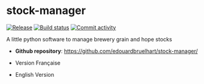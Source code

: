 # stock-manager

[![Release](https://img.shields.io/github/v/release/edouardbruelhart/stock-manager)](https://img.shields.io/github/v/release/edouardbruelhart/stock-manager)
[![Build status](https://img.shields.io/github/actions/workflow/status/edouardbruelhart/stock-manager/main.yml?branch=main)](https://github.com/edouardbruelhart/stock-manager/actions/workflows/main.yml?query=branch%3Amain)
[![Commit activity](https://img.shields.io/github/commit-activity/m/edouardbruelhart/stock-manager)](https://img.shields.io/github/commit-activity/m/edouardbruelhart/stock-manager)

A little python software to manage brewery grain and hope stocks

- **Github repository**: <https://github.com/edouardbruelhart/stock-manager/>

* Version Française

* English Version
